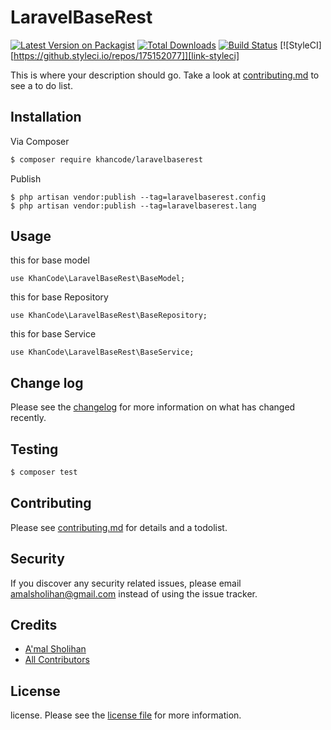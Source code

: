 # LaravelBaseRest

[![Latest Version on Packagist][ico-version]][link-packagist]
[![Total Downloads][ico-downloads]][link-downloads]
[![Build Status][ico-travis]][link-travis]
[![StyleCI][https://github.styleci.io/repos/175152077]][link-styleci]

This is where your description should go. Take a look at [contributing.md](contributing.md) to see a to do list.

## Installation

Via Composer

``` bash
$ composer require khancode/laravelbaserest
```

Publish

```
$ php artisan vendor:publish --tag=laravelbaserest.config
$ php artisan vendor:publish --tag=laravelbaserest.lang
```

## Usage

this for base model 
```
use KhanCode\LaravelBaseRest\BaseModel;
```

this for base Repository 
```
use KhanCode\LaravelBaseRest\BaseRepository;
```

this for base Service 
```
use KhanCode\LaravelBaseRest\BaseService;
```

## Change log

Please see the [changelog](changelog.md) for more information on what has changed recently.

## Testing

``` bash
$ composer test
```

## Contributing

Please see [contributing.md](contributing.md) for details and a todolist.

## Security

If you discover any security related issues, please email amalsholihan@gmail.com instead of using the issue tracker.

## Credits

- [A'mal Sholihan][link-author]
- [All Contributors][link-contributors]

## License

license. Please see the [license file](license.md) for more information.

[ico-version]: https://img.shields.io/packagist/v/khancode/laravelbaserest.svg?style=flat-square
[ico-downloads]: https://img.shields.io/packagist/dt/khancode/laravelbaserest.svg?style=flat-square
[ico-travis]: https://img.shields.io/travis/khancode/laravelbaserest/master.svg?style=flat-square
[ico-styleci]: https://styleci.io/repos/12345678/shield

[link-packagist]: https://packagist.org/packages/khancode/laravelbaserest
[link-downloads]: https://packagist.org/packages/khancode/laravelbaserest
[link-travis]: https://travis-ci.org/khancode/laravelbaserest
[link-styleci]: https://styleci.io/repos/12345678
[link-author]: https://github.com/khancode
[link-contributors]: ../../contributors

